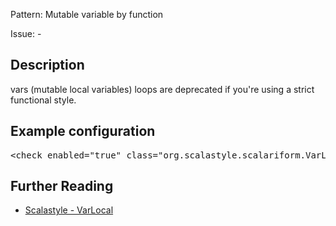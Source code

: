 Pattern: Mutable variable by function

Issue: -

## Description

vars (mutable local variables) loops are deprecated if you're using a strict functional style.

## Example configuration
<pre>&lt;check enabled=&quot;true&quot; class=&quot;org.scalastyle.scalariform.VarLocalChecker&quot; level=&quot;warning&quot;/&gt;</pre>
<a name="org_scalastyle_scalariform_WhileChecker" />

## Further Reading

* [Scalastyle - VarLocal](http://www.scalastyle.org/rules-1.0.0.html#org_scalastyle_scalariform_VarLocalChecker)